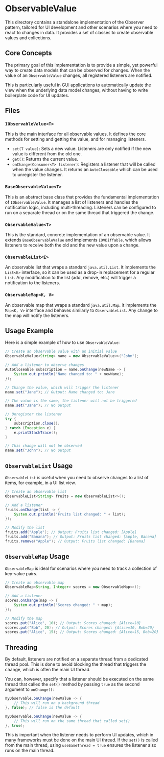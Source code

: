 # ObservableValue

This directory contains a standalone implementation of the Observer pattern, tailored for UI development and other scenarios where you need to react to changes in data. It provides a set of classes to create observable values and collections.

## Core Concepts

The primary goal of this implementation is to provide a simple, yet powerful way to create data models that can be observed for changes. When the value of an `ObservableValue` changes, all registered listeners are notified.

This is particularly useful in GUI applications to automatically update the view when the underlying data model changes, without having to write boilerplate code for UI updates.

## Files

### `IObservableValue<T>`

This is the main interface for all observable values. It defines the core methods for setting and getting the value, and for managing listeners.

- `set(T value)`: Sets a new value. Listeners are only notified if the new value is different from the old one.
- `get()`: Returns the current value.
- `onChange(Consumer<T> listener)`: Registers a listener that will be called when the value changes. It returns an `AutoCloseable` which can be used to unregister the listener.

### `BaseObservableValue<T>`

This is an abstract base class that provides the fundamental implementation of `IObservableValue`. It manages a list of listeners and handles the notification logic, including multi-threading. Listeners can be configured to run on a separate thread or on the same thread that triggered the change.

### `ObservableValue<T>`

This is the standard, concrete implementation of an observable value. It extends `BaseObservableValue` and implements `IOVDiffable`, which allows listeners to receive both the old and the new value upon a change.

### `ObservableList<E>`

An observable list that wraps a standard `java.util.List`. It implements the `List<E>` interface, so it can be used as a drop-in replacement for a regular `List`. Any modification to the list (add, remove, etc.) will trigger a notification to the listeners.

### `ObservableMap<K, V>`

An observable map that wraps a standard `java.util.Map`. It implements the `Map<K, V>` interface and behaves similarly to `ObservableList`. Any change to the map will notify the listeners.

## Usage Example

Here is a simple example of how to use `ObservableValue`:

```java
// Create an observable value with an initial value
ObservableValue<String> name = new ObservableValue<>("John");

// Add a listener to observe changes
AutoCloseable subscription = name.onChange(newName -> {
    System.out.println("Name changed to: " + newName);
});

// Change the value, which will trigger the listener
name.set("Jane"); // Output: Name changed to: Jane

// The value is the same, the listener will not be triggered
name.set("Jane"); // No output

// Unregister the listener
try {
    subscription.close();
} catch (Exception e) {
    e.printStackTrace();
}

// This change will not be observed
name.set("John"); // No output
```

## `ObservableList` Usage

`ObservableList` is useful when you need to observe changes to a list of items, for example, in a UI list view.

```java
// Create an observable list
ObservableList<String> fruits = new ObservableList<>();

// Add a listener
fruits.onChange(list -> {
    System.out.println("Fruits list changed: " + list);
});

// Modify the list
fruits.add("Apple"); // Output: Fruits list changed: [Apple]
fruits.add("Banana"); // Output: Fruits list changed: [Apple, Banana]
fruits.remove("Apple"); // Output: Fruits list changed: [Banana]
```

## `ObservableMap` Usage

`ObservableMap` is ideal for scenarios where you need to track a collection of key-value pairs.

```java
// Create an observable map
ObservableMap<String, Integer> scores = new ObservableMap<>();

// Add a listener
scores.onChange(map -> {
    System.out.println("Scores changed: " + map);
});

// Modify the map
scores.put("Alice", 10); // Output: Scores changed: {Alice=10}
scores.put("Bob", 20); // Output: Scores changed: {Alice=10, Bob=20}
scores.put("Alice", 15); // Output: Scores changed: {Alice=15, Bob=20}
```

## Threading

By default, listeners are notified on a separate thread from a dedicated thread pool. This is done to avoid blocking the thread that triggers the change, which is often the main UI thread.

You can, however, specify that a listener should be executed on the same thread that called the `set()` method by passing `true` as the second argument to `onChange()`:

```java
myObservable.onChange(newValue -> {
    // This will run on a background thread
}, false); // false is the default

myObservable.onChange(newValue -> {
    // This will run on the same thread that called set()
}, true);
```

This is important when the listener needs to perform UI updates, which in many frameworks must be done on the main UI thread. If the `set()` is called from the main thread, using `useSameThread = true` ensures the listener also runs on the main thread.
